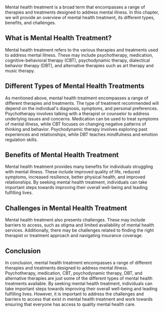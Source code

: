 

Mental health treatment is a broad term that encompasses a range of therapies and treatments designed to address mental illness. In this chapter, we will provide an overview of mental health treatment, its different types, benefits, and challenges.

What is Mental Health Treatment?
--------------------------------

Mental health treatment refers to the various therapies and treatments used to address mental illness. These may include psychotherapy, medication, cognitive-behavioral therapy (CBT), psychodynamic therapy, dialectical behavior therapy (DBT), and alternative therapies such as art therapy and music therapy.

Different Types of Mental Health Treatments
-------------------------------------------

As mentioned above, mental health treatment encompasses a range of different therapies and treatments. The type of treatment recommended will depend on the individual's diagnosis, symptoms, and personal preferences. Psychotherapy involves talking with a therapist or counselor to address underlying issues and concerns. Medication can be used to treat symptoms of mental illness, while CBT focuses on changing negative patterns of thinking and behavior. Psychodynamic therapy involves exploring past experiences and relationships, while DBT teaches mindfulness and emotion regulation skills.

Benefits of Mental Health Treatment
-----------------------------------

Mental health treatment provides many benefits for individuals struggling with mental illness. These include improved quality of life, reduced symptoms, increased resilience, better physical health, and improved relationships. By seeking mental health treatment, individuals can take important steps towards improving their overall well-being and leading fulfilling lives.

Challenges in Mental Health Treatment
-------------------------------------

Mental health treatment also presents challenges. These may include barriers to access, such as stigma and limited availability of mental health services. Additionally, there may be challenges related to finding the right therapist or treatment approach and navigating insurance coverage.

Conclusion
----------

In conclusion, mental health treatment encompasses a range of different therapies and treatments designed to address mental illness. Psychotherapy, medication, CBT, psychodynamic therapy, DBT, and alternative therapies are just some of the different types of mental health treatments available. By seeking mental health treatment, individuals can take important steps towards improving their overall well-being and leading fulfilling lives. However, it is important to address the challenges and barriers to access that exist in mental health treatment and work towards ensuring that everyone has access to quality mental health care.
